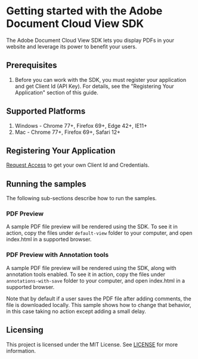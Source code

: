 # Getting started with the Adobe Document Cloud View SDK

The Adobe Document Cloud View SDK lets you display PDFs in your website and leverage its power to benefit your users.

## Prerequisites

1. Before you can work with the SDK, you must register your application and get Client Id (API Key). For details, see the "Registering Your Application" section of this guide.

## Supported Platforms

1. Windows - Chrome 77+, Firefox 69+, Edge 42+, IE11+
2. Mac - Chrome 77+, Firefox 69+, Safari 12+

## Registering Your Application

[Request Access](https://www.adobe.io/apis/documentcloud/dcsdk/form.html) to get your own Client Id and Credentials.

## Running the samples

The following sub-sections describe how to run the samples.

### PDF Preview

A sample PDF file preview will be rendered using the SDK. To see it in action, copy the files under ```default-view``` folder to your computer, and open index.html in a supported browser.

### PDF Preview with Annotation tools

A sample PDF file preview will be rendered using the SDK, along with annotation tools enabled. To see it in action, copy the files under ```annotations-with-save``` folder to your computer, and open index.html in a supported browser.

Note that by default if a user saves the PDF file after adding comments, the file is downloaded locally. This sample shows how to change that behavior, in this case taking no action except adding a small delay.

## Licensing

This project is licensed under the MIT License. See [LICENSE](LICENSE.md) for more information.
